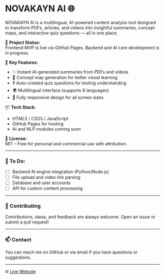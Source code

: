 # NOVAKAYN AI 🌐

NOVAKAYN AI is a multilingual, AI-powered content analysis tool designed to transform PDFs, articles, and videos into insightful summaries, concept maps, and interactive quiz questions — all in one place.

🚀 **Project Status:**  
Frontend MVP is live via GitHub Pages. Backend and AI core development is in progress.

🔑 **Key Features:**
- ✨ Instant AI-generated summaries from PDFs and videos  
- 🧠 Concept map generation for better visual learning  
- ❓ Auto-created quiz questions for testing understanding  
- 🌍 Multilingual interface (supports 9 languages)  
- 📱 Fully responsive design for all screen sizes  

📦 **Tech Stack:**
- HTML5 / CSS3 / JavaScript
- GitHub Pages for hosting
- AI and NLP modules coming soon

📄 **License:**  
MIT – Free for personal and commercial use with attribution.

---

### 📌 To Do:
- [ ] Backend AI engine integration (Python/Node.js)
- [ ] File upload and video link parsing
- [ ] Database and user accounts
- [ ] API for custom content processing

---

### 🤝 Contributing
Contributions, ideas, and feedback are always welcome. Open an issue or submit a pull request!

---

### 📫 Contact
You can reach me on GitHub or via email if you have questions or suggestions.

---



🌐 [Live Website](https://Farukkaya1.github.io/novakayn-ai/)
